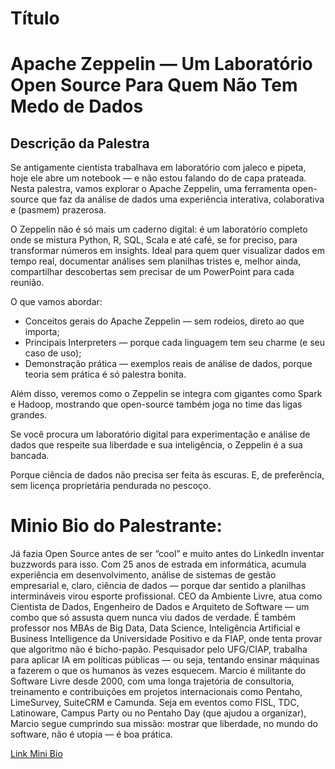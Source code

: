# Título
# Apache Zeppelin — Um Laboratório Open Source Para Quem Não Tem Medo de Dados

## Descrição da Palestra

Se antigamente cientista trabalhava em laboratório com jaleco e pipeta, hoje ele abre um notebook — e não estou falando do de capa prateada. Nesta palestra, vamos explorar o Apache Zeppelin, uma ferramenta open-source que faz da análise de dados uma experiência interativa, colaborativa e (pasmem) prazerosa.

O Zeppelin não é só mais um caderno digital: é um laboratório completo onde se mistura Python, R, SQL, Scala e até café, se for preciso, para transformar números em insights. Ideal para quem quer visualizar dados em tempo real, documentar análises sem planilhas tristes e, melhor ainda, compartilhar descobertas sem precisar de um PowerPoint para cada reunião.

O que vamos abordar:

* Conceitos gerais do Apache Zeppelin — sem rodeios, direto ao que importa;
* Principais Interpreters — porque cada linguagem tem seu charme (e seu caso de uso);
* Demonstração prática — exemplos reais de análise de dados, porque teoria sem prática é só palestra bonita.

Além disso, veremos como o Zeppelin se integra com gigantes como Spark e Hadoop, mostrando que open-source também joga no time das ligas grandes.

Se você procura um laboratório digital para experimentação e análise de dados que respeite sua liberdade e sua inteligência, o Zeppelin é a sua bancada.

Porque ciência de dados não precisa ser feita às escuras. E, de preferência, sem licença proprietária pendurada no pescoço.


# Minio Bio do Palestrante:

Já fazia Open Source antes de ser “cool” e muito antes do LinkedIn inventar buzzwords para isso. Com 25 anos de estrada em informática, acumula experiência em desenvolvimento, análise de sistemas de gestão empresarial e, claro, ciência de dados — porque dar sentido a planilhas intermináveis virou esporte profissional. CEO da Ambiente Livre, atua como Cientista de Dados, Engenheiro de Dados e Arquiteto de Software — um combo que só assusta quem nunca viu dados de verdade. É também professor nos MBAs de Big Data, Data Science, Inteligência Artificial e Business Intelligence da Universidade Positivo e da FIAP, onde tenta provar que algoritmo não é bicho-papão. Pesquisador pelo UFG/CIAP, trabalha para aplicar IA em políticas públicas — ou seja, tentando ensinar máquinas a fazerem o que os humanos às vezes esquecem. Marcio é militante do Software Livre desde 2000, com uma longa trajetória de consultoria, treinamento e contribuições em projetos internacionais como Pentaho, LimeSurvey, SuiteCRM e Camunda. Seja em eventos como FISL, TDC, Latinoware, Campus Party ou no Pentaho Day (que ajudou a organizar), Marcio segue cumprindo sua missão: mostrar que liberdade, no mundo do software, não é utopia — é boa prática.

[Link Mini Bio](../../../speakers/Marcio_Junior_Vieira.md)


 

